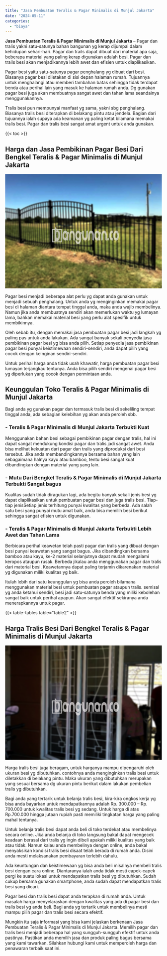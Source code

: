 ```yaml
---
title: "Jasa Pembuatan Teralis & Pagar Minimalis di Munjul Jakarta"
date: "2024-05-11"
categories: 
  - "biaya"
---
```


**Jasa Pembuatan Teralis & Pagar Minimalis di Munjul Jakarta** – Pagar dan tralis yakni satu-satunya bahan bangunan yg kerap dijumpai dalam kehidupan sehari-hari. Pagar dan trails dapat dibuat dari material apa saja, beberapa material yang paling kerap digunakan adalah besi. Pagar dan trails besi akan menjadikannya lebih awet dan efisien untuk diaplikasikan.

Pagar besi yaitu satu-satunya pagar penghalang yg dibuat dari besi. Biasanya pagar besi diletakan di sisi depan halaman rumah. Tujuannya untuk menghalangi atau memberi tambahan batas sehingga tidak terdapat benda atau perihal lain yang masuk ke halaman rumah anda. Dg gunakan pagar besi juga akan membuatnya sangat awet dan tahan lama seandainya menggunakannya.

Tralis besi pun mempunyai manfaat yg sama, yakni sbg penghalang. Biasanya trails besi diterapkan di belakang pintu atau jendela. Bagian dari tujuannya ialah supaya ada keamanan yg paling ketat bilamana memakai tralis besi. Pagar dan tralis besi sangat amat urgent untuk anda gunakan.

{{< toc >}}

## Harga dan Jasa Pembikinan Pagar Besi Dari Bengkel Teralis & Pagar Minimalis di Munjul Jakarta

![Jasa Pembuatan Teralis & Pagar Minimalis di Munjul Jakarta](/images/pagar-minimalis-murah-02.png)

Pagar besi menjadi beberapa alat perlu yg dapat anda gunakan untuk menjadi sebuah penghalang. Untuk anda yg menginginkan memakai pagar besi di halaman diantara tempat tinggal anda, maka anda wajib membelinya. Namun jika anda membuatnya sendiri akan memerlukan waktu yg lumayan lama, bahkan memakai material besi yang perlu alat spesifik untuk membikinnya.

Oleh sebab itu, dengan memakai jasa pembuatan pagar besi jadi langkah yg paling pas untuk anda lakukan. Ada sangat banyak sekali penyedia jasa pembikinan pagar besi yg bisa anda pilih. Setiap penyedia jasa pembikinan pagar besi punyai keistimewaan sendiri-sendiri, anda dapat pilih yang cocok dengan keinginan sendiri-sendiri.

Untuk perihal harga anda tidak usah khawatir, harga pembuatan pagar besi lumayan terjangkau tentunya. Anda bisa pilih sendiri mengenai pagar besi yg diperlukan yang cocok dengan permintaan anda.

## Keunggulan Toko Teralis & Pagar Minimalis di Munjul Jakarta

Bagi anda yg gunakan pagar dan termasuk tralis besi di sekeliling tempat tinggal anda, ada sebagian kelebihan yg akan anda peroleh sbb.

### \- Teralis & Pagar Minimalis di Munjul Jakarta Terbukti Kuat

Menggunakan bahan besi sebagai pembikinan pagar dengan tralis, hal ini dapat sangat mendukung kondisi pagar dan tralis jadi sangat awet. Anda bisa melihat kekuatan dari pagar dan tralis yang diproduksi dari besi tersebut. Jika anda membandingkannya bersama bahan yang lain sebagaimana halnya kayu atau bamboo, tentu besi sangat kuat dibandingkan dengan material yang yang lain.

### \- Mutu Dari Bengkel Teralis & Pagar Minimalis di Munjul Jakarta Terbukti Sangat bagus

Kualitas sudah tidak diragukan lagi, ada begitu banyak sekali jenis besi yg dapat diaplikasikan untuk pembuatan pagar besi dan juga tralis besi. Tiap-tiap jenisSetiap jenis terhitung punyai kwalitas yang berbeda. Ada salah satu besi yang punyai mutu amat baik, anda bisa memilih besi berikut sehingga sangat efisien untuk digunakan.

### \- Teralis & Pagar Minimalis di Munjul Jakarta Terbukti Lebih Awet dan Tahan Lama

Berbicara perihal keawetan telah pasti pagar dan tralis yang dibuat dengan besi punyai keawetan yang sangat bagus. Jika dibandingkan bersama bamboo atau kayu, ke-2 material selanjutnya dapat mudah mengalami keropos ataupun rusak. Berbeda jikalau anda menggunakan pagar dan tralis dari material besi. Keawetannya dapat paling terjamin dikarenakan material yg digunakan miliki kualitas yg baik.

Itulah lebih dari satu keunggulan yg bisa anda peroleh bilamana menggunakan material besi untuk pembuatan pagar ataupun tralis. semisal yg anda ketahui sendiri, besi jadi satu-satunya benda yang miliki kebolehan sangat baik untuk perihal apapun. Akan sangat efektif sekiranya anda menerapkannya untuk pagar.

{{< table-tables table="table2" >}}

## Harga Tralis Besi Dari Bengkel Teralis & Pagar Minimalis di Munjul Jakarta

![Jasa Pembuatan Teralis & Pagar Minimalis di Munjul Jakarta](/images/teralis-minimalis-murah-33.png)

Harga tralis besi juga beragam, untuk harganya mampu dipengaruhi oleh ukuran besi yg dibutuhkan. contohnya anda menginginkan tralis besi untuk diletakkan di belakang pintu. Maka ukuran yang dibutuhkan merupakan yang sesuai bersama dg ukuran pintu berikut dalam lakukan pembelian tralis yg dibutuhkan.

Bagi anda yang tertarik untuk belanja tralis besi, kira-kira ongkos kerja yg bisa anda bayarkan untuk mendapatkannya adalah Rp. 300.000 – Rp. 700.000 untuk kwalitas tralis besi yg sedang. Untuk harga di atas Rp.700.000 hingga jutaan rupiah pasti memiliki tingkatan harga yang paling mahal tentunya.

Untuk belanja tralis besi dapat anda beli di toko terdekat atau membelinya secara online. Jika anda belanja di toko langsung bakal dapat mengecek keadaan berasal dari tralis yg ingin dibeli apakah miliki kualitas yang baik atau tidak. Namun kalau anda membelinya dengan online, anda bakal menyaksikan kondisi tralis besi disaat telah berada di rumah anda. Disini anda mesti melaksanakan pembayaran terlebih dahulu.

Ada keuntungan dan keistimewaan yg bisa anda beli misalnya membeli tralis besi dengan cara online. Diantaranya ialah anda tidak mesti capek-capek pergi ke suatu lokasi untuk mendapatkan tralis besi yg dibutuhkan. Sudah cukup bersama gunakan smartphone, anda sudah dapat mendapatkan tralis besi yang dicari.

Pagar besi dan tralis besi dapat anda terapkan di rumah anda. Untuk masalah harga menyelaraskan dengan kwalitas yang ada di pagar besi dan tralis besi yg anda beli. Bagi anda yg tertarik untuk membelinya mesti mampu pilih pagar dan tralis besi secara efektif.

Mungkin itu saja informasi yang bisa kami jelaskan berkenaan Jasa Pembuatan Teralis & Pagar Minimalis di Munjul Jakarta. Memilih pagar dan tralis besi menjadi beberapa hal yang sungguh-sungguh efektif untuk anda pastinya. Pastikan anda memilih jasa dan produk paling bagus bersama yang kami tawarkan. Silahkan hubungi kami untuk memperoleh harga dan penawaran terbaik saat ini.
